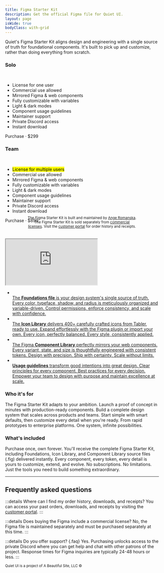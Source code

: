 ```yaml
---
title: Figma Starter Kit
description: Get the official Figma file for Quiet UI.
layout: page
isWide: true
bodyClass: with-grid
---
```


Quiet's Figma Starter Kit aligns design and engineering with a single source of truth for foundational components. It's built to pick up and customize, rather than doing everything from scratch.

<div class="pricing-tiers-double">
  <div class="pricing-tier">
    <quiet-icon class="pricing-tier-icon" name="user" style="color: #7577c5;"></quiet-icon>
    <h3 data-no-anchor>Solo</h3><br>
    <ul>
      <li><quiet-icon name="check" style="color: #7db664;"></quiet-icon> License for one user</li>
      <li><quiet-icon name="check" style="color: #7db664;"></quiet-icon> Commercial use allowed</li>
      <li><quiet-icon name="check" style="color: #7db664;"></quiet-icon> Mirrored Figma &amp; web components</li>
      <li><quiet-icon name="check" style="color: #7db664;"></quiet-icon> Fully customizable with variables</li>
      <li><quiet-icon name="check" style="color: #7db664;"></quiet-icon> Light &amp; dark modes</li>
      <li><quiet-icon name="check" style="color: #7db664;"></quiet-icon> Component usage guidelines</li>
      <li><quiet-icon name="check" style="color: #7db664;"></quiet-icon> Maintainer support</li>
      <li><quiet-icon name="check" style="color: #7db664;"></quiet-icon> Private Discord access</li>
      <li><quiet-icon name="check" style="color: #7db664;"></quiet-icon> Instant download</li>
    </ul>
    <quiet-button variant="primary" pill href="https://buy.polar.sh/polar_cl_IB9AY0KWdP5MnVnpruntpoVjZN246wooCJDZq2gYiyE">
      Purchase &middot; $299
    </quiet-button>
  </div>

  <div class="pricing-tier">
    <quiet-icon class="pricing-tier-icon" name="users-group" style="color: #c5a231;"></quiet-icon>
    <h3 data-no-anchor>Team</h3><br>
    <ul>
      <li><quiet-icon name="check" style="color: #7db664;"></quiet-icon> <mark>License for multiple users</mark></li>
      <li><quiet-icon name="check" style="color: #7db664;"></quiet-icon> Commercial use allowed</li>
      <li><quiet-icon name="check" style="color: #7db664;"></quiet-icon> Mirrored Figma &amp; web components</li>
      <li><quiet-icon name="check" style="color: #7db664;"></quiet-icon> Fully customizable with variables</li>
      <li><quiet-icon name="check" style="color: #7db664;"></quiet-icon> Light &amp; dark modes</li>
      <li><quiet-icon name="check" style="color: #7db664;"></quiet-icon> Component usage guidelines</li>
      <li><quiet-icon name="check" style="color: #7db664;"></quiet-icon> Maintainer support</li>
      <li><quiet-icon name="check" style="color: #7db664;"></quiet-icon> Private Discord access</li>
      <li><quiet-icon name="check" style="color: #7db664;"></quiet-icon> Instant download</li>
    </ul>
    <quiet-button class="button-unlimited" pill href="https://buy.polar.sh/polar_cl_IB9AY0KWdP5MnVnpruntpoVjZN246wooCJDZq2gYiyE">
      Purchase &middot; $899
    </quiet-button>
  </div>  
</div>

<p style="text-align: center; text-wrap: balance; margin-block: -1.5rem 2rem;">
  <small>
    The Figma Starter Kit is built and maintained by <a href="https://www.linkedin.com/in/angeromanska/" class="link-disguised" data-no-external>Ange Romanska</a>. The Figma Starter Kit is sold separately from <a href="/license" class="link-disguised">commercial licenses</a>. Visit the <a href="https://polar.sh/quietui/portal" class="link-disguised" data-no-external>customer portal</a> for order history and receipts.
  </small>
</p>

<iframe src="https://embed.figma.com/design/3Uy2x2ilZrs7Ps3cMbd7by/Quiet-Components-V1.1.0?node-id=566-12368&embed-host=share" allowfullscreen></iframe>

<ul class="features-grid" aria-label="Features">
  <li>
    <a class="stretch" href="https://buy.polar.sh/polar_cl_IB9AY0KWdP5MnVnpruntpoVjZN246wooCJDZq2gYiyE" data-no-external>
      <quiet-icon name="palette" style="color: #c5a231;"></quiet-icon><br>
      The <strong>Foundations file</strong> is your design system's single source of truth. Every color, typeface, shadow, and radius is meticulously organized and variable-driven. Control permissions, enforce consistency, and scale with confidence.
    </a>
  </li>
  <li>
    <a class="stretch" href="https://buy.polar.sh/polar_cl_IB9AY0KWdP5MnVnpruntpoVjZN246wooCJDZq2gYiyE" data-no-external>
      <quiet-icon name="library-photo" style="color: #58acf2;"></quiet-icon><br>
      The <strong>Icon Library</strong> delivers 400+ carefully crafted icons from Tabler, ready to use. Expand effortlessly with the Figma plugin or import your own. Every icon, perfectly balanced. Every style, consistently applied.
    </a>
  </li>
  <li>
    <a class="stretch" href="https://buy.polar.sh/polar_cl_IB9AY0KWdP5MnVnpruntpoVjZN246wooCJDZq2gYiyE" data-no-external>
      <quiet-icon name="blocks" style="color: #e98d61;"></quiet-icon><br>
      The Figma <strong>Component Library</strong> perfectly mirrors your web components. Every variant, state, and size is thoughtfully engineered with consistent tokens. Design with precision. Ship with certainty. Scale without limits.
    </a>
  </li>
  <li>
    <a class="stretch" href="https://buy.polar.sh/polar_cl_IB9AY0KWdP5MnVnpruntpoVjZN246wooCJDZq2gYiyE" data-no-external>
      <quiet-icon name="building-lighthouse" style="color: #b394f4;"></quiet-icon><br>
      <strong>Usage guidelines</strong> transform good intentions into great design. Clear principles for every component. Best practices for every decision. Empower your team to design with purpose and maintain excellence at scale.
    </a>
  </li>
</ul>

### Who it's for

The Figma Starter Kit adapts to your ambition. Launch a proof of concept in minutes with production-ready components. Build a complete design system that scales across products and teams. Start simple with smart defaults, then customize every detail when you're ready. From rapid prototypes to enterprise platforms. One system, infinite possibilities.

### What's included

Purchase once, own forever. You'll receive the complete Figma Starter Kit, including Foundations, Icon Library, and Component Library source files (.fig) delivered instantly. Every component, every token, every detail is yours to customize, extend, and evolve. No subscriptions. No limitations. Just the tools you need to build something extraordinary.

---

## Frequently asked questions

:::details Where can I find my order history, downloads, and receipts?
You can access your past orders, downloads, and receipts by visiting the [customer portal](https://polar.sh/quietui/portal).
:::

:::details Does buying the Figma include a commercial license?
No, the Figma file is maintained separately and must be purchased separately at this time.
:::

:::details Do you offer support? {.faq}
Yes. Purchasing unlocks access to the private Discord where you can get help and chat with other patrons of the project. Response times for Figma inquiries are typically 24-48 hours or less.
:::

<small class="copyright">
  Quiet UI is a project of A&nbsp;Beautiful&nbsp;Site,&nbsp;LLC
  &copy;<quiet-date year="numeric"></quiet-date>
</small>
